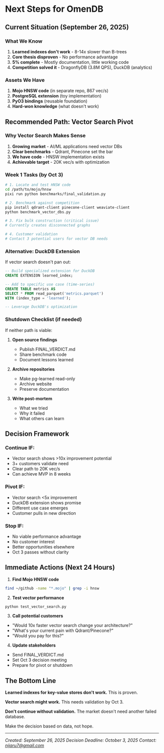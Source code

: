 # Next Steps for OmenDB

## Current Situation (September 26, 2025)

### What We Know
1. **Learned indexes don't work** - 8-14x slower than B-trees
2. **Core thesis disproven** - No performance advantage
3. **5% complete** - Mostly documentation, little working code
4. **Competition solved it** - DragonflyDB (3.8M QPS), DuckDB (analytics)

### Assets We Have
1. **Mojo HNSW code** (in separate repo, 867 vec/s)
2. **PostgreSQL extension** (toy implementation)
3. **PyO3 bindings** (reusable foundation)
4. **Hard-won knowledge** (what doesn't work)

## Recommended Path: Vector Search Pivot

### Why Vector Search Makes Sense
1. **Growing market** - AI/ML applications need vector DBs
2. **Clear benchmarks** - Qdrant, Pinecone set the bar
3. **We have code** - HNSW implementation exists
4. **Achievable target** - 20K vec/s with optimization

### Week 1 Tasks (by Oct 3)
```bash
# 1. Locate and test HNSW code
cd /path/to/mojo/hnsw
pixi run python benchmarks/final_validation.py

# 2. Benchmark against competition
pip install qdrant-client pinecone-client weaviate-client
python benchmark_vector_dbs.py

# 3. Fix bulk construction (critical issue)
# Currently creates disconnected graphs

# 4. Customer validation
# Contact 3 potential users for vector DB needs
```

### Alternative: DuckDB Extension

If vector search doesn't pan out:

```sql
-- Build specialized extension for DuckDB
CREATE EXTENSION learned_index;

-- Add to specific use case (time-series)
CREATE TABLE metrics AS
SELECT * FROM read_parquet('metrics.parquet')
WITH (index_type = 'learned');

-- Leverage DuckDB's optimization
```

### Shutdown Checklist (if needed)

If neither path is viable:

1. **Open source findings**
   - Publish FINAL_VERDICT.md
   - Share benchmark code
   - Document lessons learned

2. **Archive repositories**
   - Make pg-learned read-only
   - Archive website
   - Preserve documentation

3. **Write post-mortem**
   - What we tried
   - Why it failed
   - What others can learn

## Decision Framework

### Continue IF:
- Vector search shows >10x improvement potential
- 3+ customers validate need
- Clear path to 20K vec/s
- Can achieve MVP in 8 weeks

### Pivot IF:
- Vector search <5x improvement
- DuckDB extension shows promise
- Different use case emerges
- Customer pulls in new direction

### Stop IF:
- No viable performance advantage
- No customer interest
- Better opportunities elsewhere
- Oct 3 passes without clarity

## Immediate Actions (Next 24 Hours)

1. **Find Mojo HNSW code**
```bash
find ~/github -name "*.mojo" | grep -i hnsw
```

2. **Test vector performance**
```bash
python test_vector_search.py
```

3. **Call potential customers**
- "Would 10x faster vector search change your architecture?"
- "What's your current pain with Qdrant/Pinecone?"
- "Would you pay for this?"

4. **Update stakeholders**
- Send FINAL_VERDICT.md
- Set Oct 3 decision meeting
- Prepare for pivot or shutdown

## The Bottom Line

**Learned indexes for key-value stores don't work.** This is proven.

**Vector search might work.** This needs validation by Oct 3.

**Don't continue without validation.** The market doesn't need another failed database.

Make the decision based on data, not hope.

---

*Created: September 26, 2025*
*Decision Deadline: October 3, 2025*
*Contact: nijaru7@gmail.com*